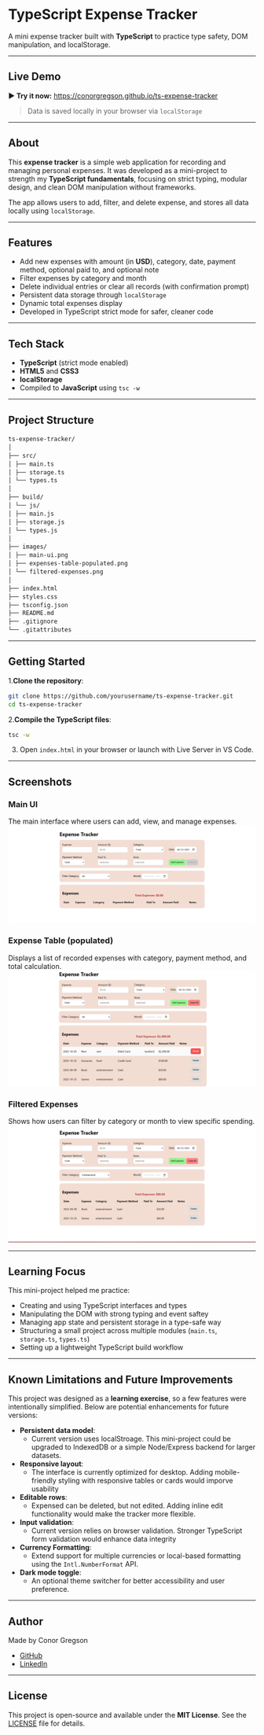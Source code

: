 # TypeScript Expense Tracker

A mini expense tracker built with **TypeScript** to practice type safety, DOM manipulation, and localStorage.

---

## Live Demo

**▶ Try it now:** https://conorgregson.github.io/ts-expense-tracker

> Data is saved locally in your browser via `localStorage`

---

## About

This **expense tracker** is a simple web application for recording and managing personal expenses. It was developed as a mini-project to strength my **TypeScript fundamentals**, focusing on strict typing, modular design, and clean DOM manipulation without frameworks.

The app allows users to add, filter, and delete expense, and stores all data locally using `localStorage`.

---

## Features

- Add new expenses with amount (in **USD**), category, date, payment method, optional paid to, and optional note
- Filter expenses by category and month
- Delete individual entries or clear all records (with confirmation prompt)
- Persistent data storage through `localStorage`
- Dynamic total expenses display
- Developed in TypeScript strict mode for safer, cleaner code

---

## Tech Stack

- **TypeScript** (strict mode enabled)
- **HTML5** and **CSS3**
- **localStorage**
- Compiled to **JavaScript** using `tsc -w`

---

## Project Structure

```bash
ts-expense-tracker/
│
├── src/
│ ├── main.ts
│ ├── storage.ts
│ └── types.ts
│
├── build/
│ └── js/
│ ├── main.js
│ ├── storage.js
│ └── types.js
│
├── images/
│ ├── main-ui.png
│ ├── expenses-table-populated.png
│ └── filtered-expenses.png
│
├── index.html
├── styles.css
├── tsconfig.json
├── README.md
├── .gitignore
└── .gitattributes
```

---

## Getting Started

1.**Clone the repository**:

```bash
git clone https://github.com/yourusername/ts-expense-tracker.git
cd ts-expense-tracker
```

2.**Compile the TypeScript files**:

```bash
tsc -w
```

3. Open `index.html` in your browser or launch with Live Server in VS Code.

---

## Screenshots

### Main UI

The main interface where users can add, view, and manage expenses.
![Main UI](images/main-ui.png)

### Expense Table (populated)

Displays a list of recorded expenses with category, payment method, and total calculation.
![Expenses Table Populated](images/expenses-table-populated.png)

### Filtered Expenses

Shows how users can filter by category or month to view specific spending.
![Filtered Expenses](images/filtered-expenses.png)

---

## Learning Focus

This mini-project helped me practice:

- Creating and using TypeScript interfaces and types
- Manipulating the DOM with strong typing and event saftey
- Managing app state and persistent storage in a type-safe way
- Structuring a small project across multiple modules (`main.ts`, `storage.ts`, `types.ts`)
- Setting up a lightweight TypeScript build workflow

---

## Known Limitations and Future Improvements

This project was designed as a **learning exercise**, so a few features were intentionally simplified.
Below are potential enhancements for future versions:

- **Persistent data model**:
  - Current version uses localStroage. This mini-project could be upgraded to IndexedDB or a simple Node/Express backend for larger datasets.
- **Responsive layout**:
  - The interface is currently optimized for desktop. Adding mobile-friendly styling with responsive tables or cards would imporve usability
- **Editable rows**:
  - Expensed can be deleted, but not edited. Adding inline edit functionality would make the tracker more flexible.
- **Input validation**:
  - Current version relies on browser validation. Stronger TypeScript form validation would enhance data integrity
- **Currency Formatting**:
  - Extend support for multiple currencies or local-based formatting using the `Intl.NumberFormat` API.
- **Dark mode toggle**:
  - An optional theme switcher for better accessibility and user preference.

---

## Author

Made by Conor Gregson

- [GitHub](https://github.com/conorgregson)
- [LinkedIn](https://www.linkedin.com/in/conorgregson)

---

## License

This project is open-source and available under the **MIT License**. See the [LICENSE](/LICENSE) file for details.
